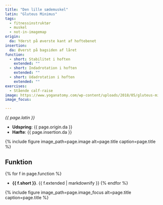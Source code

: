 ```yaml
---
title: "Den lille sædemuskel"
latin: "Gluteus Minimus"
tags:
  - fitnessinstruktør
  - muskel
  - not-in-imagemap
origin: 
  da: Yderst på øverste kant af hoftebenet
insertion: 
  da: Øverst på bagsiden af låret
function: 
  - short: Stabilitet i hoften
    extended: ""
  - short: Indadrotation i hoften
    extended: ""
  - short: Udadrotation i hoften
    extended: ""
exercises:
  - Stående calf-raise
image: https://www.yoganatomy.com/wp-content/uploads/2018/05/gluteus-minimus-muscle-1.png
image_focus: 

---
```


_{{ page.latin }}_

- **Udspring**: {{ page.origin.da }}
- **Hæfte**: {{ page.insertion.da }}

{% include figure image_path=page.image alt=page.title caption=page.title %}

## Funktion

{% for f in page.function %}
- **{{ f.short }}**.
  {{ f.extended | markdownify }}
{% endfor %}

{% include figure image_path=page.image_focus alt=page.title caption=page.title %}
